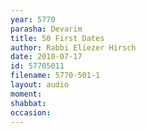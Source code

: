 ```yaml
---
year: 5770
parasha: Devarim
title: 50 First Dates
author: Rabbi Eliezer Hirsch
date: 2010-07-17
id: 57705011
filename: 5770-501-1
layout: audio
moment: 
shabbat: 
occasion: 
---
```

